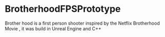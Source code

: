 # BrotherhoodFPSPrototype
 Brother hood is a first person shooter inspired by the Netflix Brotherhood Movie , it was build in Unreal Engine and C++
